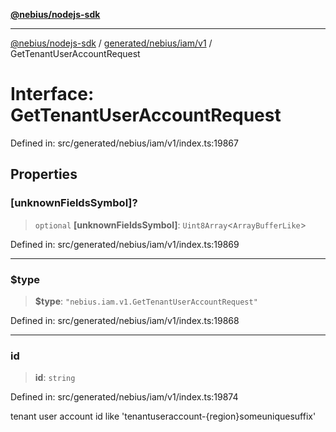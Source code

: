 [**@nebius/nodejs-sdk**](../../../../../README.md)

---

[@nebius/nodejs-sdk](../../../../../README.md) / [generated/nebius/iam/v1](../README.md) / GetTenantUserAccountRequest

# Interface: GetTenantUserAccountRequest

Defined in: src/generated/nebius/iam/v1/index.ts:19867

## Properties

### \[unknownFieldsSymbol\]?

> `optional` **\[unknownFieldsSymbol\]**: `Uint8Array`\<`ArrayBufferLike`\>

Defined in: src/generated/nebius/iam/v1/index.ts:19869

---

### $type

> **$type**: `"nebius.iam.v1.GetTenantUserAccountRequest"`

Defined in: src/generated/nebius/iam/v1/index.ts:19868

---

### id

> **id**: `string`

Defined in: src/generated/nebius/iam/v1/index.ts:19874

tenant user account id like 'tenantuseraccount-{region}someuniquesuffix'
